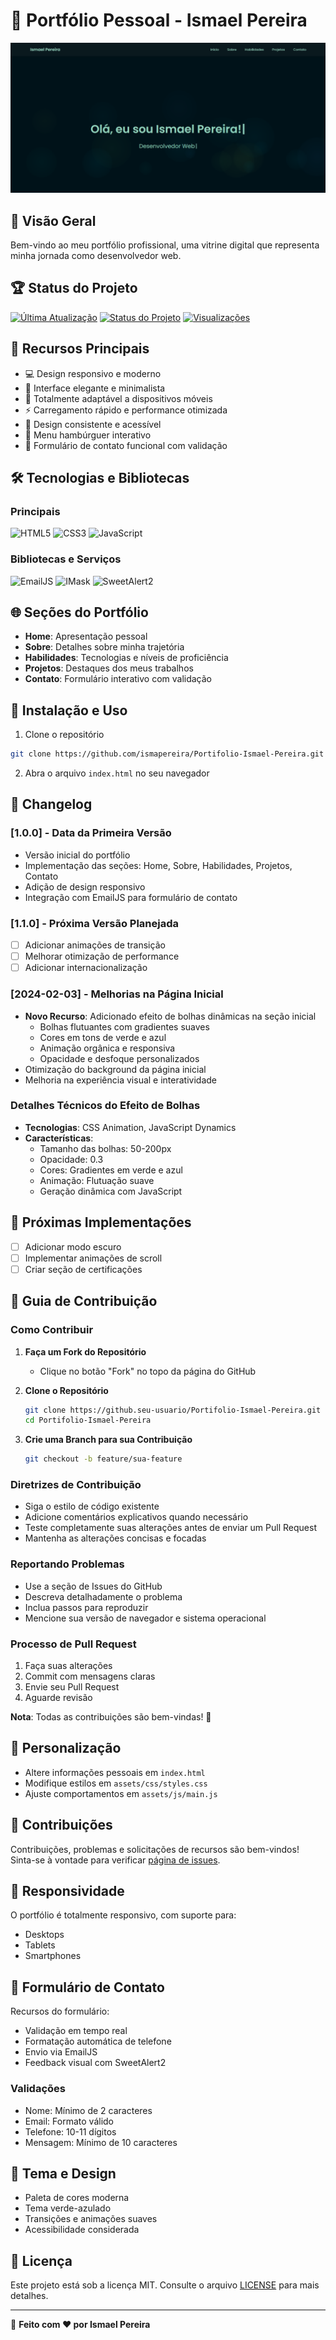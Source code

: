 # 🚀 Portfólio Pessoal - Ismael Pereira

![Capa do Portfólio](/assets/images/capa-portfolio.png)

## 📌 Visão Geral

Bem-vindo ao meu portfólio profissional, uma vitrine digital que representa minha jornada como desenvolvedor web.

## 🏆 Status do Projeto

[![Última Atualização](https://img.shields.io/github/last-commit/ismapereira/Portifolio-Ismael-Pereira?style=flat-square&color=blueviolet)](https://github.com/ismapereira/Portifolio-Ismael-Pereira)
[![Status do Projeto](https://img.shields.io/badge/status-ativo-brightgreen?style=flat-square)](https://github.com/ismapereira/Portifolio-Ismael-Pereira)
[![Visualizações](https://komarev.com/ghpvc/?username=ismapereira&color=blue&style=flat-square)](https://github.com/ismapereira)

## 🌟 Recursos Principais

- 💻 Design responsivo e moderno
- 🎨 Interface elegante e minimalista
- 📱 Totalmente adaptável a dispositivos móveis
- ⚡ Carregamento rápido e performance otimizada
- 🌈 Design consistente e acessível
- 🍔 Menu hambúrguer interativo
- 📧 Formulário de contato funcional com validação

## 🛠 Tecnologias e Bibliotecas

### Principais
![HTML5](https://img.shields.io/badge/HTML5-E34F26?style=for-the-badge&logo=html5&logoColor=white)
![CSS3](https://img.shields.io/badge/CSS3-1572B6?style=for-the-badge&logo=css3&logoColor=white)
![JavaScript](https://img.shields.io/badge/JavaScript-F7DF1E?style=for-the-badge&logo=javascript&logoColor=black)

### Bibliotecas e Serviços
![EmailJS](https://img.shields.io/badge/EmailJS-0077B5?style=for-the-badge&logo=email&logoColor=white)
![IMask](https://img.shields.io/badge/IMask-4CAF50?style=for-the-badge&logo=mask&logoColor=white)
![SweetAlert2](https://img.shields.io/badge/SweetAlert2-FF6B6B?style=for-the-badge&logo=sweetalert&logoColor=white)

## 🌐 Seções do Portfólio

- **Home**: Apresentação pessoal
- **Sobre**: Detalhes sobre minha trajetória
- **Habilidades**: Tecnologias e níveis de proficiência
- **Projetos**: Destaques dos meus trabalhos
- **Contato**: Formulário interativo com validação

## 🚀 Instalação e Uso

1. Clone o repositório
```bash
git clone https://github.com/ismapereira/Portifolio-Ismael-Pereira.git
```

2. Abra o arquivo `index.html` no seu navegador

## 🔄 Changelog

### [1.0.0] - Data da Primeira Versão
- Versão inicial do portfólio
- Implementação das seções: Home, Sobre, Habilidades, Projetos, Contato
- Adição de design responsivo
- Integração com EmailJS para formulário de contato

### [1.1.0] - Próxima Versão Planejada
- [ ] Adicionar animações de transição
- [ ] Melhorar otimização de performance
- [ ] Adicionar internacionalização

### [2024-02-03] - Melhorias na Página Inicial
- **Novo Recurso**: Adicionado efeito de bolhas dinâmicas na seção inicial
  - Bolhas flutuantes com gradientes suaves
  - Cores em tons de verde e azul
  - Animação orgânica e responsiva
  - Opacidade e desfoque personalizados
- Otimização do background da página inicial
- Melhoria na experiência visual e interatividade

### Detalhes Técnicos do Efeito de Bolhas
- **Tecnologias**: CSS Animation, JavaScript Dynamics
- **Características**:
  - Tamanho das bolhas: 50-200px
  - Opacidade: 0.3
  - Cores: Gradientes em verde e azul
  - Animação: Flutuação suave
  - Geração dinâmica com JavaScript

## 🚀 Próximas Implementações
- [ ] Adicionar modo escuro
- [ ] Implementar animações de scroll
- [ ] Criar seção de certificações

## 🤝 Guia de Contribuição

### Como Contribuir

1. **Faça um Fork do Repositório**
   - Clique no botão "Fork" no topo da página do GitHub

2. **Clone o Repositório**
   ```bash
   git clone https://github.seu-usuario/Portifolio-Ismael-Pereira.git
   cd Portifolio-Ismael-Pereira
   ```

3. **Crie uma Branch para sua Contribuição**
   ```bash
   git checkout -b feature/sua-feature
   ```

### Diretrizes de Contribuição

- Siga o estilo de código existente
- Adicione comentários explicativos quando necessário
- Teste completamente suas alterações antes de enviar um Pull Request
- Mantenha as alterações concisas e focadas

### Reportando Problemas

- Use a seção de Issues do GitHub
- Descreva detalhadamente o problema
- Inclua passos para reproduzir
- Mencione sua versão de navegador e sistema operacional

### Processo de Pull Request

1. Faça suas alterações
2. Commit com mensagens claras
3. Envie seu Pull Request
4. Aguarde revisão

**Nota**: Todas as contribuições são bem-vindas! 🌟

## 🔧 Personalização

- Altere informações pessoais em `index.html`
- Modifique estilos em `assets/css/styles.css`
- Ajuste comportamentos em `assets/js/main.js`

## 🤝 Contribuições

Contribuições, problemas e solicitações de recursos são bem-vindos! 
Sinta-se à vontade para verificar [página de issues](https://github.com/ismapereira/Portifolio-Ismael-Pereira/issues).

## 📱 Responsividade

O portfólio é totalmente responsivo, com suporte para:
- Desktops
- Tablets
- Smartphones

## 📧 Formulário de Contato

Recursos do formulário:
- Validação em tempo real
- Formatação automática de telefone
- Envio via EmailJS
- Feedback visual com SweetAlert2

### Validações
- Nome: Mínimo de 2 caracteres
- Email: Formato válido
- Telefone: 10-11 dígitos
- Mensagem: Mínimo de 10 caracteres

## 🌈 Tema e Design

- Paleta de cores moderna
- Tema verde-azulado
- Transições e animações suaves
- Acessibilidade considerada

## 📄 Licença

Este projeto está sob a licença MIT. Consulte o arquivo [LICENSE](LICENSE) para mais detalhes.

---

🌟 **Feito com ❤️ por Ismael Pereira**
